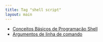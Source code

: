 ```yaml
---
title: Tag "shell script"
layout: main
---
```


* [Conceitos Básicos de Programação Shell](/./tools/shellscript/code-structures)
* [Argumentos de linha de comando](/./tools/shellscript/posix-getopts)
